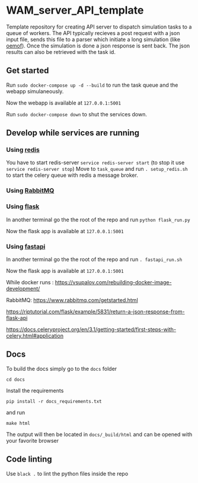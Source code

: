 # WAM_server_API_template
Template repository for creating API server to dispatch simulation tasks to a queue of workers.
The API typically recieves a post request with a json input file, sends this file to a parser which
initiate a long simulation (like [oemof](https://github.com/oemof/oemof)). Once the simulation
 is done a json response is sent back. The json results can also be retrieved with the task id.

## Get started

Run `sudo docker-compose up -d --build` to run the task queue and the webapp simulaneously.

Now the webapp is available at `127.0.0.1:5001`

Run `sudo docker-compose down` to shut the services down.

## Develop while services are running

### Using [redis](https://redis.io/documentation)

You have to start redis-server
`service redis-server start`
(to stop it use `service redis-server stop`)
Move to `task_queue` and run `. setup_redis.sh` to start the celery queue with redis a message
 broker.

### Using [RabbitMQ](https://www.rabbitmq.com/getstarted.html)


### Using [flask](https://fastapi.tiangolo.com/)

In another terminal go the the root of the repo and run `python flask_run.py`

Now the flask app is available at `127.0.0.1:5001`

### Using [fastapi](https://fastapi.tiangolo.com/)

In another terminal go the the root of the repo and run `. fastapi_run.sh`

Now the flask app is available at `127.0.0.1:5001`

While docker runs :
https://vsupalov.com/rebuilding-docker-image-development/

RabbitMQ:
https://www.rabbitmq.com/getstarted.html

https://riptutorial.com/flask/example/5831/return-a-json-response-from-flask-api

https://docs.celeryproject.org/en/3.1/getting-started/first-steps-with-celery.html#application

## Docs

To build the docs simply go to the `docs` folder

    cd docs

Install the requirements

    pip install -r docs_requirements.txt

and run

    make html

The output will then be located in `docs/_build/html` and can be opened with your favorite browser

## Code linting

Use `black .` to lint the python files inside the repo
